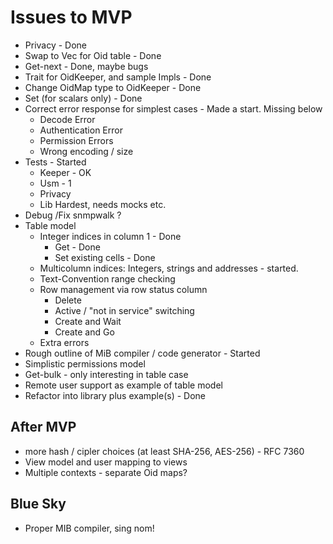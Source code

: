 # Issues to MVP

* Privacy - Done
* Swap to Vec for Oid table - Done
* Get-next - Done, maybe bugs
* Trait for OidKeeper, and sample Impls - Done
* Change OidMap type to OidKeeper - Done
* Set (for scalars only) - Done
* Correct error response for simplest cases - Made a start. Missing below
  * Decode Error
  * Authentication Error
  * Permission Errors
  * Wrong encoding / size
* Tests - Started
  * Keeper - OK
  * Usm - 1
  * Privacy
  * Lib  Hardest, needs mocks etc.
* Debug /Fix snmpwalk ?
* Table model
  * Integer indices in column 1 - Done
    * Get - Done
    * Set existing cells - Done
  * Multicolumn indices: Integers, strings and addresses - started.
  * Text-Convention range checking
  * Row management via row status column
    * Delete
    * Active / "not in service" switching
    * Create and Wait
    * Create and Go
  * Extra errors
* Rough outline of MiB compiler / code generator - Started
* Simplistic permissions model
* Get-bulk - only interesting in table case
* Remote user support as example of table model
* Refactor into library plus example(s) - Done

## After MVP

* more hash / cipler choices (at least SHA-256, AES-256) - RFC 7360
* View model and user mapping to views
* Multiple contexts - separate Oid maps?

## Blue Sky

* Proper MIB compiler, sing nom!
